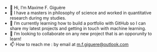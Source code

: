 - 👋 Hi, I’m Maxime F. Giguère 
- 👀 I have a masters in philosophy of science and worked in quantitative research during my studies. 
- 🌱 I’m currently learning how to build a portfolio with GitHub so I can share my latest projects and getting in touch with machine learning.  
- 💞️ I’m looking to collaborate on any new project that is an opporunity to learn!
- 📫 How to reach me : by email at m.f.giguere@outlook.com

<!---
MFGiguere/MFGiguere is a ✨ special ✨ repository because its `README.md` (this file) appears on your GitHub profile.
You can click the Preview link to take a look at your changes.
--->
